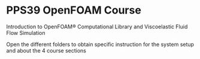 # PPS39 OpenFOAM Course
Introduction to OpenFOAM® Computational Library and Viscoelastic Fluid Flow Simulation

Open the different folders to obtain specific instruction for the system setup and about the 4 course sections

